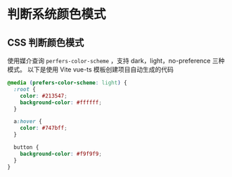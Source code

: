 # 判断系统颜色模式

## CSS 判断颜色模式

使用媒介查询 `perfers-color-scheme` ，支持 dark，light，no-preference 三种模式。
以下是使用 Vite vue-ts 模板创建项目自动生成的代码

```css
@media (prefers-color-scheme: light) {
  :root {
    color: #213547;
    background-color: #ffffff;
  }

  a:hover {
    color: #747bff;
  }

  button {
    background-color: #f9f9f9;
  }
}
```
